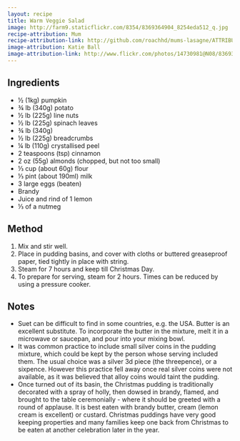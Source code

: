 ```yaml
---
layout: recipe
title: Warm Veggie Salad 
image: http://farm9.staticflickr.com/8354/8369364904_8254eda512_q.jpg
recipe-attribution: Mum
recipe-attribution-link: http://github.com/roachhd/mums-lasagne/ATTRIBUTION.md
image-attribution: Katie Ball
image-attribution-link: http://www.flickr.com/photos/14730981@N08/8369364904/
---
```


## Ingredients

* ½ (1kg) pumpkin
* ¾ lb (340g) potato
* ½ lb (225g) line nuts
* ½ lb (225g) spinach leaves
* ¾ lb (340g) 
* ½ lb (225g) breadcrumbs
* ¼ lb (110g) crystallised peel
* 2 teaspoons (tsp) cinnamon
* 2 oz (55g) almonds (chopped, but not too small)
* ⅓ cup (about 60g) flour
* ⅓ pint (about 190ml) milk
* 3 large eggs (beaten)
* Brandy
* Juice and rind of 1 lemon
* ⅓ of a nutmeg

## Method

1. Mix and stir well.
2. Place in pudding basins, and cover with cloths or buttered greaseproof paper, tied tightly in place with string.
3. Steam for 7 hours and keep till Christmas Day.
4. To prepare for serving, steam for 2 hours. Times can be reduced by using a pressure cooker.

## Notes

* Suet can be difficult to find in some countries, e.g. the USA. Butter is an excellent substitute. To incorporate the butter in the mixture, melt it in a microwave or saucepan, and pour into your mixing bowl.
* It was common practice to include small silver coins in the pudding mixture, which could be kept by the person whose serving included them. The usual choice was a silver 3d piece (the threepence), or a sixpence. However this practice fell away once real silver coins were not available, as it was believed that alloy coins would taint the pudding.
* Once turned out of its basin, the Christmas pudding is traditionally decorated with a spray of holly, then dowsed in brandy, flamed, and brought to the table ceremonially - where it should be greeted with a round of applause. It is best eaten with brandy butter, cream (lemon cream is excellent) or custard. Christmas puddings have very good keeping properties and many families keep one back from Christmas to be eaten at another celebration later in the year.

